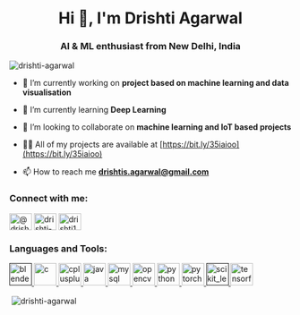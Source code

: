 <h1 align="center">Hi 👋, I'm Drishti Agarwal</h1>
<h3 align="center">AI & ML enthusiast from New Delhi, India</h3>

<p align="left"> <img src="https://komarev.com/ghpvc/?username=drishti-agarwal" alt="drishti-agarwal" /> </p>

- 🔭 I’m currently working on **project based on machine learning and data visualisation**

- 🌱 I’m currently learning **Deep Learning**

- 👯 I’m looking to collaborate on **machine learning and IoT based projects**

- 👨‍💻 All of my projects are available at [https://bit.ly/35iaioo](https://bit.ly/35iaioo)

- 📫 How to reach me **drishtis.agarwal@gmail.com**

<p align="left">
<h3 align="left">Connect with me:</h3>
<a href="https://dev.to/@drishtiagarwal" target="blank"><img align="center" src="https://cdn.jsdelivr.net/npm/simple-icons@3.0.1/icons/dev-dot-to.svg" alt="@drishtiagarwal" height="30" width="40" /></a>
<a href="https://linkedin.com/in/drishti-agarwal" target="blank"><img align="center" src="https://cdn.jsdelivr.net/npm/simple-icons@3.0.1/icons/linkedin.svg" alt="drishti-agarwal" height="30" width="40" /></a>
<a href="https://www.codechef.com/users/drishti10" target="blank"><img align="center" src="https://cdn.jsdelivr.net/npm/simple-icons@3.1.0/icons/codechef.svg" alt="drishti10" height="30" width="40" /></a>
</p>

<h3 align="left">Languages and Tools:</h3>
<p align="left"> <a href="" target="_blank"> <img src="https://download.blender.org/branding/community/blender_community_badge_white.svg" alt="blender" width="40" height="40"/> </a> <a href="https://www.cprogramming.com/" target="_blank"> <img src="https://devicons.github.io/devicon/devicon.git/icons/c/c-original.svg" alt="c" width="40" height="40"/> </a> <a href="https://www.w3schools.com/cpp/" target="_blank"> <img src="https://devicons.github.io/devicon/devicon.git/icons/cplusplus/cplusplus-original.svg" alt="cplusplus" width="40" height="40"/> </a> <a href="https://www.java.com" target="_blank"> <img src="https://devicons.github.io/devicon/devicon.git/icons/java/java-original-wordmark.svg" alt="java" width="40" height="40"/> </a> <a href="https://www.mysql.com/" target="_blank"> <img src="https://devicons.github.io/devicon/devicon.git/icons/mysql/mysql-original-wordmark.svg" alt="mysql" width="40" height="40"/> </a> <a href="https://opencv.org/" target="_blank"> <img src="https://www.vectorlogo.zone/logos/opencv/opencv-icon.svg" alt="opencv" width="40" height="40"/> </a> <a href="https://www.python.org" target="_blank"> <img src="https://devicons.github.io/devicon/devicon.git/icons/python/python-original.svg" alt="python" width="40" height="40"/> </a> <a href="https://pytorch.org/" target="_blank"> <img src="https://www.vectorlogo.zone/logos/pytorch/pytorch-icon.svg" alt="pytorch" width="40" height="40"/> </a> <a href="" target="_blank"> <img src="https://upload.wikimedia.org/wikipedia/commons/0/05/Scikit_learn_logo_small.svg" alt="scikit_learn" width="40" height="40"/> </a> <a href="https://www.tensorflow.org" target="_blank"> <img src="https://www.vectorlogo.zone/logos/tensorflow/tensorflow-icon.svg" alt="tensorflow" width="40" height="40"/> </a> </p>


<p>&nbsp;<img align="center" src="https://github-readme-stats.vercel.app/api?username=drishti-agarwal&show_icons=true" alt="drishti-agarwal" /></p>

